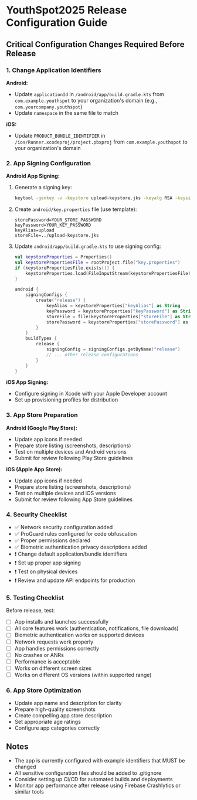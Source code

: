 # YouthSpot2025 Release Configuration Guide

## Critical Configuration Changes Required Before Release

### 1. Change Application Identifiers

**Android:**
- Update `applicationId` in `/android/app/build.gradle.kts` from `com.example.youthspot` to your organization's domain (e.g., `com.yourcompany.youthspot`)
- Update `namespace` in the same file to match

**iOS:**
- Update `PRODUCT_BUNDLE_IDENTIFIER` in `/ios/Runner.xcodeproj/project.pbxproj` from `com.example.youthspot` to your organization's domain

### 2. App Signing Configuration

**Android App Signing:**
1. Generate a signing key:
   ```bash
   keytool -genkey -v -keystore upload-keystore.jks -keyalg RSA -keysize 2048 -validity 10000 -alias upload
   ```

2. Create `android/key.properties` file (use template):
   ```
   storePassword=YOUR_STORE_PASSWORD
   keyPassword=YOUR_KEY_PASSWORD  
   keyAlias=upload
   storeFile=../upload-keystore.jks
   ```

3. Update `android/app/build.gradle.kts` to use signing config:
   ```kotlin
   val keystoreProperties = Properties()
   val keystorePropertiesFile = rootProject.file("key.properties")
   if (keystorePropertiesFile.exists()) {
       keystoreProperties.load(FileInputStream(keystorePropertiesFile))
   }

   android {
       signingConfigs {
           create("release") {
               keyAlias = keystoreProperties["keyAlias"] as String
               keyPassword = keystoreProperties["keyPassword"] as String
               storeFile = file(keystoreProperties["storeFile"] as String)
               storePassword = keystoreProperties["storePassword"] as String
           }
       }
       buildTypes {
           release {
               signingConfig = signingConfigs.getByName("release")
               // ... other release configurations
           }
       }
   }
   ```

**iOS App Signing:**
- Configure signing in Xcode with your Apple Developer account
- Set up provisioning profiles for distribution

### 3. App Store Preparation

**Android (Google Play Store):**
- Update app icons if needed
- Prepare store listing (screenshots, descriptions)
- Test on multiple devices and Android versions
- Submit for review following Play Store guidelines

**iOS (Apple App Store):**
- Update app icons if needed  
- Prepare store listing (screenshots, descriptions)
- Test on multiple devices and iOS versions
- Submit for review following App Store guidelines

### 4. Security Checklist

- ✅ Network security configuration added
- ✅ ProGuard rules configured for code obfuscation
- ✅ Proper permissions declared
- ✅ Biometric authentication privacy descriptions added
- ❗ Change default application/bundle identifiers
- ❗ Set up proper app signing
- ❗ Test on physical devices
- ❗ Review and update API endpoints for production

### 5. Testing Checklist

Before release, test:
- [ ] App installs and launches successfully
- [ ] All core features work (authentication, notifications, file downloads)
- [ ] Biometric authentication works on supported devices
- [ ] Network requests work properly
- [ ] App handles permissions correctly
- [ ] No crashes or ANRs
- [ ] Performance is acceptable
- [ ] Works on different screen sizes
- [ ] Works on different OS versions (within supported range)

### 6. App Store Optimization

- Update app name and description for clarity
- Prepare high-quality screenshots
- Create compelling app store description
- Set appropriate age ratings
- Configure app categories correctly

## Notes

- The app is currently configured with example identifiers that MUST be changed
- All sensitive configuration files should be added to .gitignore
- Consider setting up CI/CD for automated builds and deployments
- Monitor app performance after release using Firebase Crashlytics or similar tools